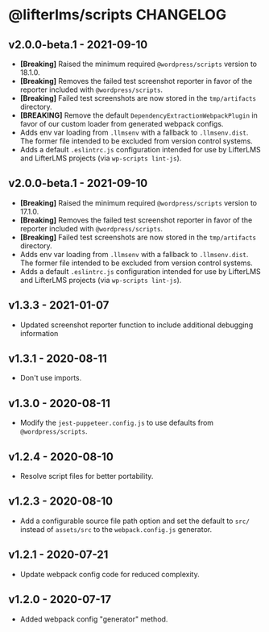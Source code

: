 @lifterlms/scripts CHANGELOG
============================

v2.0.0-beta.1 - 2021-09-10
--------------------------

+ **[Breaking]** Raised the minimum required `@wordpress/scripts` version to 18.1.0.
+ **[Breaking]** Removes the failed test screenshot reporter in favor of the reporter included with `@wordpress/scripts`.
+ **[Breaking]** Failed test screenshots are now stored in the `tmp/artifacts` directory.
+ **[BREAKING]** Remove the default `DependencyExtractionWebpackPlugin` in favor of our custom loader from generated webpack configs.
+ Adds env var loading from `.llmsenv` with a fallback to `.llmsenv.dist`. The former file intended to be excluded from version control systems.
+ Adds a default `.eslintrc.js` configuration intended for use by LifterLMS and LifterLMS projects (via `wp-scripts lint-js`).


v2.0.0-beta.1 - 2021-09-10
--------------------------

+ **[Breaking]** Raised the minimum required `@wordpress/scripts` version to 17.1.0.
+ **[Breaking]** Removes the failed test screenshot reporter in favor of the reporter included with `@wordpress/scripts`.
+ **[Breaking]** Failed test screenshots are now stored in the `tmp/artifacts` directory.
+ Adds env var loading from `.llmsenv` with a fallback to `.llmsenv.dist`. The former file intended to be excluded from version control systems.
+ Adds a default `.eslintrc.js` configuration intended for use by LifterLMS and LifterLMS projects (via `wp-scripts lint-js`).


v1.3.3 - 2021-01-07
-------------------

+ Updated screenshot reporter function to include additional debugging information


v1.3.1 - 2020-08-11
-------------------

+ Don't use imports.


v1.3.0 - 2020-08-11
-------------------

+ Modify the `jest-puppeteer.config.js` to use defaults from `@wordpress/scripts`.


v1.2.4 - 2020-08-10
-------------------

+ Resolve script files for better portability.


v1.2.3 - 2020-08-10
-------------------

+ Add a configurable source file path option and set the default to `src/` instead of `assets/src` to the `webpack.config.js` generator.


v1.2.1 - 2020-07-21
-------------------

+ Update webpack config code for reduced complexity.


v1.2.0 - 2020-07-17
-------------------

+ Added webpack config "generator" method.
